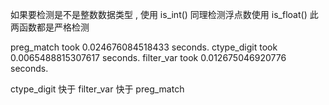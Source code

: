 

如果要检测是不是整数数据类型 , 使用 is_int() 同理检测浮点数使用 is_float()
此两函数都是严格检测





preg_match took 0.024676084518433 seconds.
ctype_digit took 0.0065488815307617 seconds.
filter_var took 0.012675046920776 seconds.



ctype_digit 快于 filter_var 快于 preg_match